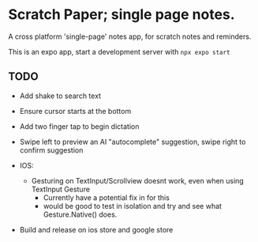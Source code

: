 # Scratch Paper; single page notes.
A cross platform 'single-page' notes app, for scratch notes and reminders.


This is an expo app, start a development server with `npx expo start`


## TODO
* Add shake to search text
* Ensure cursor starts at the bottom
* Add two finger tap to begin dictation
* Swipe left to preview an AI "autocomplete" suggestion, swipe right to confirm suggestion

* IOS:
    * Gesturing on TextInput/Scrollview doesnt work, even when using TextInput Gesture
        * Currently have a potential fix in for this
        * would be good to test in isolation and try and see what Gesture.Native() does.
     
* Build and release on ios store and google store

